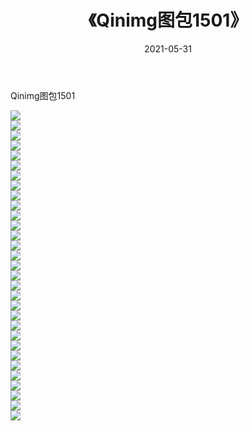 ﻿---
layout: post
title:  《Qinimg图包1501》
date:   2021-05-31
img: http://imgx.orgx.ga/Qinimg图包/Qinimg图包1501/000.jpg
categories: [美女, 清纯, 唯美]
---

Qinimg图包1501

 ![](http://imgx.orgx.ga/Qinimg图包/Qinimg图包1501/001.jpg) <br>![](http://imgx.orgx.ga/Qinimg图包/Qinimg图包1501/002.jpg) <br>![](http://imgx.orgx.ga/Qinimg图包/Qinimg图包1501/003.jpg) <br>![](http://imgx.orgx.ga/Qinimg图包/Qinimg图包1501/004.jpg) <br>![](http://imgx.orgx.ga/Qinimg图包/Qinimg图包1501/005.jpg) <br>![](http://imgx.orgx.ga/Qinimg图包/Qinimg图包1501/006.jpg) <br>![](http://imgx.orgx.ga/Qinimg图包/Qinimg图包1501/007.jpg) <br>![](http://imgx.orgx.ga/Qinimg图包/Qinimg图包1501/008.jpg) <br>![](http://imgx.orgx.ga/Qinimg图包/Qinimg图包1501/009.jpg) <br>![](http://imgx.orgx.ga/Qinimg图包/Qinimg图包1501/010.jpg) <br>![](http://imgx.orgx.ga/Qinimg图包/Qinimg图包1501/011.jpg) <br>![](http://imgx.orgx.ga/Qinimg图包/Qinimg图包1501/012.jpg) <br>![](http://imgx.orgx.ga/Qinimg图包/Qinimg图包1501/013.jpg) <br>![](http://imgx.orgx.ga/Qinimg图包/Qinimg图包1501/014.jpg) <br>![](http://imgx.orgx.ga/Qinimg图包/Qinimg图包1501/015.jpg) <br>![](http://imgx.orgx.ga/Qinimg图包/Qinimg图包1501/016.jpg) <br>![](http://imgx.orgx.ga/Qinimg图包/Qinimg图包1501/017.jpg) <br>![](http://imgx.orgx.ga/Qinimg图包/Qinimg图包1501/018.jpg) <br>![](http://imgx.orgx.ga/Qinimg图包/Qinimg图包1501/019.jpg) <br>![](http://imgx.orgx.ga/Qinimg图包/Qinimg图包1501/020.jpg) <br>![](http://imgx.orgx.ga/Qinimg图包/Qinimg图包1501/021.jpg) <br>![](http://imgx.orgx.ga/Qinimg图包/Qinimg图包1501/022.jpg) <br>![](http://imgx.orgx.ga/Qinimg图包/Qinimg图包1501/023.jpg) <br>![](http://imgx.orgx.ga/Qinimg图包/Qinimg图包1501/024.jpg) <br>![](http://imgx.orgx.ga/Qinimg图包/Qinimg图包1501/025.jpg) <br>![](http://imgx.orgx.ga/Qinimg图包/Qinimg图包1501/026.jpg) <br>![](http://imgx.orgx.ga/Qinimg图包/Qinimg图包1501/027.jpg) <br>![](http://imgx.orgx.ga/Qinimg图包/Qinimg图包1501/028.jpg) <br>![](http://imgx.orgx.ga/Qinimg图包/Qinimg图包1501/029.jpg) <br>![](http://imgx.orgx.ga/Qinimg图包/Qinimg图包1501/030.jpg) <br>![](http://imgx.orgx.ga/Qinimg图包/Qinimg图包1501/031.jpg) <br>
